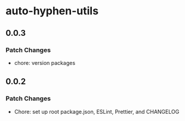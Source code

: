 # auto-hyphen-utils

## 0.0.3

### Patch Changes

- chore: version packages

## 0.0.2

### Patch Changes

- Chore: set up root package.json, ESLint, Prettier, and CHANGELOG
